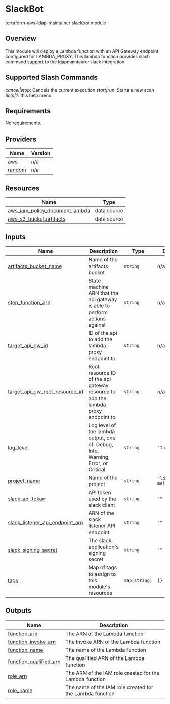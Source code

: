 # SlackBot

terraform-aws-ldap-maintainer slackbot module

## Overview

This module will deploy a Lambda function with an API Gateway endpoint configured for LAMBDA_PROXY. This lambda function provides slash command support to the ldapmaintainer slack integration.

## Supported Slash Commands

*cancel|stop*: Cancels the current execution
*start|run*: Starts a new scan
*help|?*: this help menu

<!-- BEGIN TFDOCS -->
## Requirements

No requirements.

## Providers

| Name | Version |
|------|---------|
| <a name="provider_aws"></a> [aws](#provider\_aws) | n/a |
| <a name="provider_random"></a> [random](#provider\_random) | n/a |

## Resources

| Name | Type |
|------|------|
| [aws_iam_policy_document.lambda](https://registry.terraform.io/providers/hashicorp/aws/latest/docs/data-sources/iam_policy_document) | data source |
| [aws_s3_bucket.artifacts](https://registry.terraform.io/providers/hashicorp/aws/latest/docs/data-sources/s3_bucket) | data source |

## Inputs

| Name | Description | Type | Default | Required |
|------|-------------|------|---------|:--------:|
| <a name="input_artifacts_bucket_name"></a> [artifacts\_bucket\_name](#input\_artifacts\_bucket\_name) | Name of the artifacts bucket | `string` | n/a | yes |
| <a name="input_step_function_arn"></a> [step\_function\_arn](#input\_step\_function\_arn) | State machine ARN that the api gateway is able to perform actions against | `string` | n/a | yes |
| <a name="input_target_api_gw_id"></a> [target\_api\_gw\_id](#input\_target\_api\_gw\_id) | ID of the api to add the lambda proxy endpoint to | `string` | n/a | yes |
| <a name="input_target_api_gw_root_resource_id"></a> [target\_api\_gw\_root\_resource\_id](#input\_target\_api\_gw\_root\_resource\_id) | Root resource ID of the api gateway resource to add the lambda proxy endpoint to | `string` | n/a | yes |
| <a name="input_log_level"></a> [log\_level](#input\_log\_level) | Log level of the lambda output, one of: Debug, Info, Warning, Error, or Critical | `string` | `"Info"` | no |
| <a name="input_project_name"></a> [project\_name](#input\_project\_name) | Name of the project | `string` | `"ldap-maintainer"` | no |
| <a name="input_slack_api_token"></a> [slack\_api\_token](#input\_slack\_api\_token) | API token used by the slack client | `string` | `""` | no |
| <a name="input_slack_listener_api_endpoint_arn"></a> [slack\_listener\_api\_endpoint\_arn](#input\_slack\_listener\_api\_endpoint\_arn) | ARN of the slack listener API endpoint | `string` | `""` | no |
| <a name="input_slack_signing_secret"></a> [slack\_signing\_secret](#input\_slack\_signing\_secret) | The slack application's signing secret | `string` | `""` | no |
| <a name="input_tags"></a> [tags](#input\_tags) | Map of tags to assign to this module's resources | `map(string)` | `{}` | no |

## Outputs

| Name | Description |
|------|-------------|
| <a name="output_function_arn"></a> [function\_arn](#output\_function\_arn) | The ARN of the Lambda function |
| <a name="output_function_invoke_arn"></a> [function\_invoke\_arn](#output\_function\_invoke\_arn) | The Invoke ARN of the Lambda function |
| <a name="output_function_name"></a> [function\_name](#output\_function\_name) | The name of the Lambda function |
| <a name="output_function_qualified_arn"></a> [function\_qualified\_arn](#output\_function\_qualified\_arn) | The qualified ARN of the Lambda function |
| <a name="output_role_arn"></a> [role\_arn](#output\_role\_arn) | The ARN of the IAM role created for the Lambda function |
| <a name="output_role_name"></a> [role\_name](#output\_role\_name) | The name of the IAM role created for the Lambda function |

<!-- END TFDOCS -->
